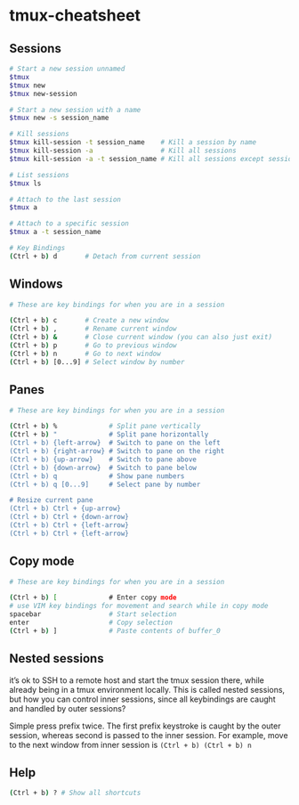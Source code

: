 # tmux-cheatsheet

## Sessions
```bash
# Start a new session unnamed
$tmux
$tmux new
$tmux new-session

# Start a new session with a name
$tmux new -s session_name

# Kill sessions
$tmux kill-session -t session_name    # Kill a session by name
$tmux kill-session -a                 # Kill all sessions
$tmux kill-session -a -t session_name # Kill all sessions except session_name

# List sessions
$tmux ls

# Attach to the last session
$tmux a

# Attach to a specific session
$tmux a -t session_name

# Key Bindings
(Ctrl + b) d       # Detach from current session
```

## Windows
```bash
# These are key bindings for when you are in a session

(Ctrl + b) c       # Create a new window
(Ctrl + b) ,       # Rename current window
(Ctrl + b) &       # Close current window (you can also just exit)
(Ctrl + b) p       # Go to previous window
(Ctrl + b) n       # Go to next window
(Ctrl + b) [0...9] # Select window by number
```

## Panes
```bash
# These are key bindings for when you are in a session

(Ctrl + b) %             # Split pane vertically
(Ctrl + b) "             # Split pane horizontally
(Ctrl + b) {left-arrow}  # Switch to pane on the left
(Ctrl + b) {right-arrow} # Switch to pane on the right
(Ctrl + b) {up-arrow}    # Switch to pane above
(Ctrl + b) {down-arrow}  # Switch to pane below
(Ctrl + b) q             # Show pane numbers
(Ctrl + b) q [0...9]     # Select pane by number

# Resize current pane
(Ctrl + b) Ctrl + {up-arrow}
(Ctrl + b) Ctrl + {down-arrow}
(Ctrl + b) Ctrl + {left-arrow}
(Ctrl + b) Ctrl + {left-arrow}
```

## Copy mode
```bash
# These are key bindings for when you are in a session

(Ctrl + b) [             # Enter copy mode
# use VIM key bindings for movement and search while in copy mode
spacebar                 # Start selection
enter                    # Copy selection
(Ctrl + b) ]             # Paste contents of buffer_0
```

## Nested sessions
it’s ok to SSH to a remote host and start the tmux session there, while already being in a tmux environment locally.
This is called nested sessions, but how you can control inner sessions, since all keybindings are caught and handled by outer sessions?

Simple press prefix twice. The first prefix keystroke is caught by the outer session, whereas second is passed to the inner session.
For example, move to the next window from inner session is `(Ctrl + b) (Ctrl + b) n`

## Help
```bash
(Ctrl + b) ? # Show all shortcuts
```
